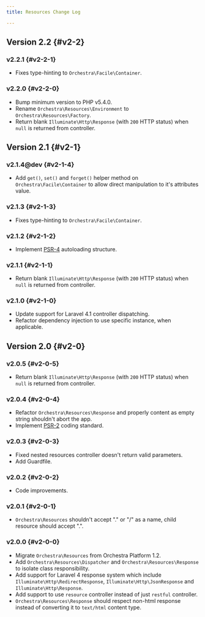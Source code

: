 ```yaml
---
title: Resources Change Log

---
```

## Version 2.2 {#v2-2}

### v2.2.1 {#v2-2-1}

* Fixes type-hinting to `Orchestra\Facile\Container`.

### v2.2.0 {#v2-2-0}

* Bump minimum version to PHP v5.4.0.
* Rename `Orchestra\Resources\Environment` to `Orchestra\Resources\Factory`.
* Return blank `Illuminate\Http\Response` (with `200` HTTP status) when `null` is returned from controller.

## Version 2.1 {#v2-1}

### v2.1.4@dev {#v2-1-4}

* Add `get()`, `set()` and `forget()` helper method on `Orchestra\Facile\Container` to allow direct manipulation to it's attributes value.

### v2.1.3 {#v2-1-3}

* Fixes type-hinting to `Orchestra\Facile\Container`.

### v2.1.2 {#v2-1-2}

* Implement [PSR-4](https://github.com/php-fig/fig-standards/blob/master/proposed/psr-4-autoloader/psr-4-autoloader.md) autoloading structure.

### v2.1.1 {#v2-1-1}

* Return blank `Illuminate\Http\Response` (with `200` HTTP status) when `null` is returned from controller.

### v2.1.0 {#v2-1-0}

* Update support for Laravel 4.1 controller dispatching.
* Refactor dependency injection to use specific instance, when applicable.

## Version 2.0 {#v2-0}

### v2.0.5 {#v2-0-5}

* Return blank `Illuminate\Http\Response` (with `200` HTTP status) when `null` is returned from controller.

### v2.0.4 {#v2-0-4}

* Refactor `Orchestra\Resources\Response` and properly content as empty string shouldn't abort the app.
* Implement [PSR-2](https://github.com/php-fig/fig-standards/blob/master/accepted/PSR-2-coding-style-guide.md) coding standard.

### v2.0.3 {#v2-0-3}

* Fixed nested resources controller doesn't return valid parameters.
* Add Guardfile.

### v2.0.2 {#v2-0-2}

* Code improvements.

### v2.0.1 {#v2-0-1}

* `Orchestra\Resources` shouldn't accept "." or "/" as a name, child resource should accept ".".

### v2.0.0 {#v2-0-0}

* Migrate `Orchestra\Resources` from Orchestra Platform 1.2.
* Add `Orchestra\Resources\Dispatcher` and `Orchestra\Resources\Response` to isolate class responsibility.
* Add support for Laravel 4 response system which include `Illuminate\Http\RedirectResponse`, `Illuminate\Http\JsonResponse` and `Illuminate\Http\Response`.
* Add support to use `resource` controller instead of just `restful` controller.
* `Orchestra\Resources\Response` should respect non-html response instead of converting it to `text/html` content type.
